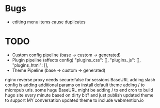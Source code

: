 # Bugs

- editing menu items cause duplicates

# TODO
- Custom config pipeline (base -> custom -> generated)
- Plugin pipeline (affects config) 
		"plugins_css": [],
		"plugins_js": [],
		"plugins_html": [],
- Theme Pipeline (base -> custom -> generated)


nginx reverse proxy needs secure:false for sessions
BaseURL adding slash
config is adding additional params on install
default theme adding / to micropub urls. some hugu BaseURL might be adding / to end
cron to build hugo site every minute based on dirty bit? and just publish
updated theme to support MY conversation
updated theme to include webmention.io
